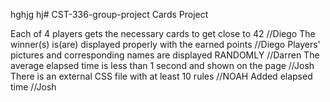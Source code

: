 hghjg hj# CST-336-group-project
Cards Project


Each of 4 players gets the necessary cards to get close to 42 //Diego
The winner(s) is(are) displayed properly with the earned points //Diego
Players' pictures and corresponding names are displayed RANDOMLY //Darren
The average elapsed time is less than 1 second and shown on the page //Josh
There is an external CSS file with at least 10 rules //NOAH
Added elapsed time //Josh
